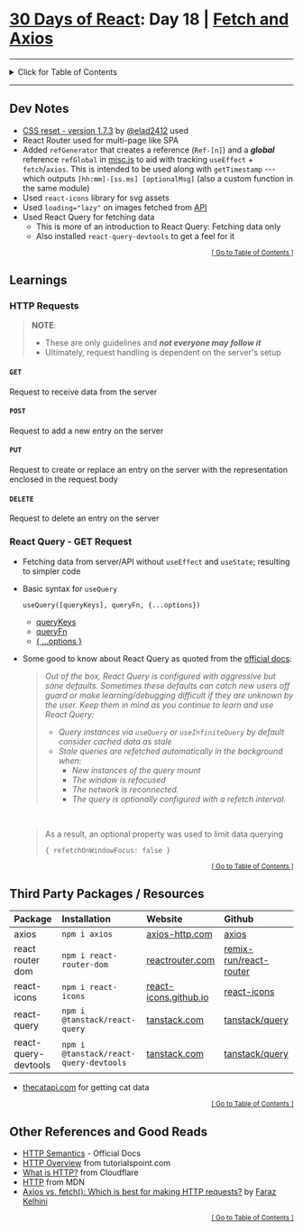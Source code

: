 <!-- omit in toc -->
# [30 Days of React](../README.md#readme): Day 18 | [Fetch and Axios](https://github.com/Asabeneh/30-Days-Of-React/blob/master/18_Fetch_And_Axios/18_fetch_axios.md#readme)

<hr/>
<details id="toc">
  <summary style='cursor: pointer;'>Click for Table of Contents</summary>

<!-- omit in toc -->
## Table of Contents
- [Dev Notes](#dev-notes)
- [Learnings](#learnings)
  - [HTTP Requests](#http-requests)
    - [`GET`](#get)
    - [`POST`](#post)
    - [`PUT`](#put)
    - [`DELETE`](#delete)
  - [React Query - GET Request](#react-query---get-request)
- [Third Party Packages / Resources](#third-party-packages--resources)
- [Other References and Good Reads](#other-references-and-good-reads)
</details>
<hr/>

## Dev Notes
* [CSS reset - version 1.7.3](https://github.com/elad2412/the-new-css-reset) by [@elad2412](https://github.com/elad2412) used
* React Router used for multi-page like SPA
* Added `refGenerator` that creates a reference (`Ref-[n]`) and a ***global*** reference `refGlobal` in [misc.js](./src/utils/misc.js) to aid with tracking `useEffect` + `fetch`/`axios`. This is intended to be used along with `getTimestamp` --- which outputs `[hh:mm]-[ss.ms] [optionalMsg]` (also a custom function in the same module)
* Used `react-icons` library for svg assets
* Used `loading="lazy"` on images fetched from [API](https://api.thecatapi.com/v1/breeds)
* Used React Query for fetching data
  * This is more of an introduction to React Query: Fetching data only
  * Also installed `react-query-devtools` to get a feel for it

<div align="right"><sub><a href="#toc">[ Go to Table of Contents ]</a></sub></div>

## Learnings

### HTTP Requests
> **NOTE**: <br>
> * These are only guidelines and ***not everyone may follow it***
> * Ultimately, request handling is dependent on the server's setup
#### `GET`
Request to receive data from the server
#### `POST`
Request to add a new entry on the server
#### `PUT`
Request to create or replace an entry on the server with the representation enclosed in the request body
#### `DELETE`
Request to delete an entry on the server

### React Query - GET Request
* Fetching data from server/API without `useEffect` and `useState`; resulting to simpler code
* Basic syntax for `useQuery`
  ```
  useQuery([queryKeys], queryFn, {...options})
  ```
  * [queryKeys](https://tanstack.com/query/v4/docs/guides/query-keys)
  * [queryFn](https://tanstack.com/query/v4/docs/guides/query-functions)
  * [{ ...options }](https://tanstack.com/query/v4/docs/reference/useQuery)
* Some good to know about React Query as quoted from the [official docs](https://tanstack.com/query/v4/docs/guides/important-defaults):
  <div style="font-style: italic;">

  > Out of the box, React Query is configured with aggressive but sane defaults. Sometimes these defaults can catch new users off guard or make learning/debugging difficult if they are unknown by the user. Keep them in mind as you continue to learn and use React Query:
  > * Query instances via `useQuery` or `useInfiniteQuery` by default consider cached data as stale
  > * Stale queries are refetched automatically in the background when:
  >   - New instances of the query mount
  >   - The window is refocused
  >   - The network is reconnected.
  >   - The query is optionally configured with a refetch interval.
  </div>
  <br>

  > As a result, an optional property was used to limit data querying
  > ```
  > { refetchOnWindowFocus: false }
  > ```

<div align="right"><sub><a href="#toc">[ Go to Table of Contents ]</a></sub></div>

## Third Party Packages / Resources
<!-- cspell: disable -->
| Package | Installation  | Website | Github |
| :------ | :------------ | :------ | :----- |
| axios   | `npm i axios` | [axios-http.com](https://axios-http.com/docs/intro) | [axios](https://github.com/axios/axios#readme) |
| react router dom | `npm i react-router-dom` | [reactrouter.com](https://reactrouter.com/) | [remix-run/react-router](https://github.com/remix-run/react-router#readme) |
| react-icons | `npm i react-icons` | [react-icons.github.io](https://react-icons.github.io/react-icons) | [react-icons](https://github.com/react-icons/react-icons#readme) |
| react-query | `npm i @tanstack/react-query` | [tanstack.com](https://tanstack.com/query/v4/docs/overview) | [tanstack/query](https://github.com/tanstack/query#readme) |
| react-query-devtools | `npm i @tanstack/react-query-devtools` | [tanstack.com](https://tanstack.com/query/v4/docs/devtools) | [tanstack/query](https://github.com/tanstack/query#readme) |

* [thecatapi.com](https://api.thecatapi.com/v1/breeds) <!-- cspell: enable -->
for getting cat data

[^size]: [import cost](https://github.com/wix/import-cost) to determine size of imported package

<div align="right"><sub><a href="#toc">[ Go to Table of Contents ]</a></sub></div>

## Other References and Good Reads
<!-- cspell: disable -->
* [HTTP Semantics](https://www.rfc-editor.org/rfc/rfc9110) - Official Docs
* [HTTP Overview](https://www.tutorialspoint.com/http/http_overview.htm) from tutorialspoint.com
* [What is HTTP?](https://www.cloudflare.com/learning/ddos/glossary/hypertext-transfer-protocol-http/) from Cloudflare
* [HTTP](https://developer.mozilla.org/en-US/docs/Web/HTTP) from MDN
* [Axios vs. fetch(): Which is best for making HTTP requests?](https://blog.logrocket.com/axios-vs-fetch-best-http-requests/) by [Faraz Kelhini](https://blog.logrocket.com/author/farazkelhini/)
<!-- cspell: enable -->

<div align="right"><sub><a href="#toc">[ Go to Table of Contents ]</a></sub></div>
